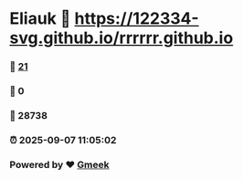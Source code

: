 # Eliauk :link: https://122334-svg.github.io/rrrrrr.github.io 
### :page_facing_up: [21](https://122334-svg.github.io/rrrrrr.github.io/tag.html) 
### :speech_balloon: 0 
### :hibiscus: 28738 
### :alarm_clock: 2025-09-07 11:05:02 
### Powered by :heart: [Gmeek](https://github.com/Meekdai/Gmeek)
